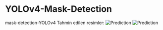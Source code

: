 # YOLOv4-Mask-Detection
 mask-detection-YOLOv4
Tahmin edilen resimler: ![Prediction](/YOLOv4-Mask-Detection/code/img1.png)
 ![Prediction](/YOLOv4-Mask-Detection/code/img.png)
